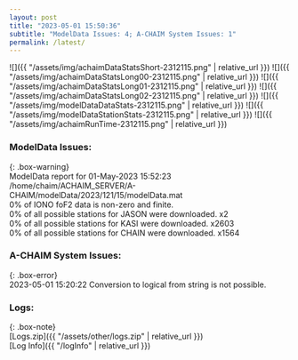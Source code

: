 ```yaml
---
layout: post
title: "2023-05-01 15:50:36"
subtitle: "ModelData Issues: 4; A-CHAIM System Issues: 1"
permalink: /latest/
---
```


![]({{ "/assets/img/achaimDataStatsShort-2312115.png" | relative_url }})
![]({{ "/assets/img/achaimDataStatsLong00-2312115.png" | relative_url }})
![]({{ "/assets/img/achaimDataStatsLong01-2312115.png" | relative_url }})
![]({{ "/assets/img/achaimDataStatsLong02-2312115.png" | relative_url }})
![]({{ "/assets/img/modelDataDataStats-2312115.png" | relative_url }})
![]({{ "/assets/img/modelDataStationStats-2312115.png" | relative_url }})
![]({{ "/assets/img/achaimRunTime-2312115.png" | relative_url }})


### ModelData Issues:  
  
{: .box-warning}  
 ModelData report for 01-May-2023 15:52:23   
 /home/chaim/ACHAIM_SERVER/A-CHAIM/modelData/2023/121/15/modelData.mat   
 0% of IONO foF2 data is non-zero and finite.   
 0% of all possible stations for JASON were downloaded. x2   
 0% of all possible stations for KASI were downloaded. x2603   
 0% of all possible stations for CHAIN were downloaded. x1564   
  
### A-CHAIM System Issues:  
  
{: .box-error}  
2023-05-01 15:20:22 Conversion to logical from string is not possible.  

### Logs:  
  
{: .box-note}  
[Logs.zip]({{ "/assets/other/logs.zip" | relative_url }})  
[Log Info]({{ "/logInfo" | relative_url }})  
